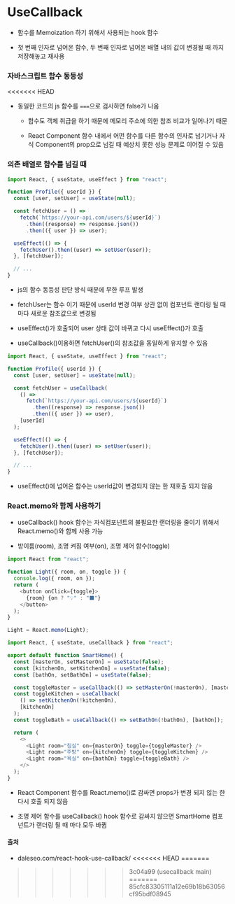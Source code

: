# UseCallback

- 함수를 Memoization 하기 위해서 사용되는 hook 함수

- 첫 번째 인자로 넘어온 함수, 두 번째 인자로 넘어온 배열 내의 값이 변경될 때 까지 저장해놓고 재사용

### 자바스크립트 함수 동등성
<<<<<<< HEAD

- 동일한 코드의 js 함수를 `===`으로 검사하면 false가 나옴
  
  - 함수도 객체 취급을 하기 때문에 메모리 주소에 의한 참조 비교가 일어나기 때문
  
  - React Component 함수 내에서 어떤 함수를 다른 함수의 인자로 넘기거나 자식 Component의 prop으로 넘길 때 예상치 못한 성능 문제로 이어질 수 있음

### 의존 배열로 함수를 넘길 때

```js
import React, { useState, useEffect } from "react";

function Profile({ userId }) {
  const [user, setUser] = useState(null);

  const fetchUser = () =>
    fetch(`https://your-api.com/users/${userId}`)
      .then((response) => response.json())
      .then(({ user }) => user);

  useEffect(() => {
    fetchUser().then((user) => setUser(user));
  }, [fetchUser]);

  // ...
}
```

- js의 함수 동등성 판단 방식 때문에 무한 루프 발생

- fetchUser는 함수 이기 때문에 userId 변경 여부 상관 없이 컴포넌트 랜더링 될 때 마다 새로운 참조값으로 변경됨

- useEffect()가 호출되어 user 상태 값이 바뀌고 다시 useEffect()가 호출

- useCallback()이용하면 fetchUser()의 참조값을 동일하게 유지할 수 있음

```js
import React, { useState, useEffect } from "react";

function Profile({ userId }) {
  const [user, setUser] = useState(null);

  const fetchUser = useCallback(
    () =>
      fetch(`https://your-api.com/users/${userId}`)
        .then((response) => response.json())
        .then(({ user }) => user),
    [userId]
  );

  useEffect(() => {
    fetchUser().then((user) => setUser(user));
  }, [fetchUser]);

  // ...
}
```

- useEffect()에 넘어온 함수는 userId값이 변경되지 않는 한 재호출 되지 않음

### React.memo와 함께 사용하기

- useCallback() hook 함수는 자식컴포넌트의 불필요한 랜더링을 줄이기 위해서 React.memo()와 함께 사용 가능

- 방이름(room), 조명 켜짐 여부(on), 조명 제어 함수(toggle)

```js
import React from "react";

function Light({ room, on, toggle }) {
  console.log({ room, on });
  return (
    <button onClick={toggle}>
      {room} {on ? "💡" : "⬛"}
    </button>
  );
}
```

```js
Light = React.memo(Light);
```

```js
import React, { useState, useCallback } from "react";

export default function SmartHome() {
  const [masterOn, setMasterOn] = useState(false);
  const [kitchenOn, setKitchenOn] = useState(false);
  const [bathOn, setBathOn] = useState(false);

  const toggleMaster = useCallback(() => setMasterOn(!masterOn), [masterOn]);
  const toggleKitchen = useCallback(
    () => setKitchenOn(!kitchenOn),
    [kitchenOn]
  );
  const toggleBath = useCallback(() => setBathOn(!bathOn), [bathOn]);

  return (
    <>
      <Light room="침실" on={masterOn} toggle={toggleMaster} />
      <Light room="주방" on={kitchenOn} toggle={toggleKitchen} />
      <Light room="욕실" on={bathOn} toggle={toggleBath} />
    </>
  );
}
```

- React Component 함수를 React.memo()로 감싸면 props가 변경 되지 않는 한 다시 호출 되지 않음

- 조명 제어 함수를 useCallback() hook 함수로 감싸지 않으면 SmartHome 컴포넌트가 랜더링 될 때 마다 모두 바뀜



#### 출처

- daleseo.com/react-hook-use-callback/
<<<<<<< HEAD
=======
>>>>>>> 3c04a99 (usecallback main)
=======
>>>>>>> 85cfc83305111a12e69b18b63056cf95bdf08945
